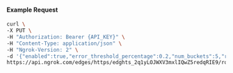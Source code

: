 <!-- Code generated for API Clients. DO NOT EDIT. -->

#### Example Request

```bash
curl \
-X PUT \
-H "Authorization: Bearer {API_KEY}" \
-H "Content-Type: application/json" \
-H "Ngrok-Version: 2" \
-d '{"enabled":true,"error_threshold_percentage":0.2,"num_buckets":5,"rolling_window":300,"tripped_duration":120,"volume_threshold":20}' \
https://api.ngrok.com/edges/https/edghts_2q1yLOJWXV3mxlIQwZ5redqRIE9/routes/edghtsrt_2q1yLNZahJQ0MqAIP9mz8oj2Tei/circuit_breaker
```
